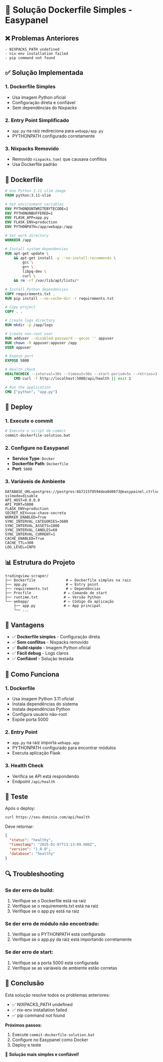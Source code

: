 # 🚀 Solução Dockerfile Simples - Easypanel

## ❌ Problemas Anteriores
```
- NIXPACKS_PATH undefined
- nix-env installation failed
- pip command not found
```

## ✅ Solução Implementada

### 1. **Dockerfile Simples**
- Usa imagem Python oficial
- Configuração direta e confiável
- Sem dependências do Nixpacks

### 2. **Entry Point Simplificado**
- `app.py` na raiz redireciona para `webapp/app.py`
- PYTHONPATH configurado corretamente

### 3. **Nixpacks Removido**
- Removido `nixpacks.toml` que causava conflitos
- Usa Dockerfile padrão

## 🐳 Dockerfile

```dockerfile
# Use Python 3.11 slim image
FROM python:3.11-slim

# Set environment variables
ENV PYTHONDONTWRITEBYTECODE=1
ENV PYTHONUNBUFFERED=1
ENV FLASK_APP=app.py
ENV FLASK_ENV=production
ENV PYTHONPATH=/app/webapp:/app

# Set work directory
WORKDIR /app

# Install system dependencies
RUN apt-get update \
    && apt-get install -y --no-install-recommends \
        gcc \
        g++ \
        libpq-dev \
        curl \
    && rm -rf /var/lib/apt/lists/*

# Install Python dependencies
COPY requirements.txt .
RUN pip install --no-cache-dir -r requirements.txt

# Copy project
COPY . .

# Create logs directory
RUN mkdir -p /app/logs

# Create non-root user
RUN adduser --disabled-password --gecos '' appuser
RUN chown -R appuser:appuser /app
USER appuser

# Expose port
EXPOSE 5000

# Health check
HEALTHCHECK --interval=30s --timeout=30s --start-period=5s --retries=3 \
    CMD curl -f http://localhost:5000/api/health || exit 1

# Run the application
CMD ["python", "app.py"]
```

## 🚀 Deploy

### 1. **Execute o commit**
```bash
# Execute o script de commit
commit-dockerfile-solution.bat
```

### 2. **Configure no Easypanel**
- **Service Type**: `Docker`
- **Dockerfile Path**: `Dockerfile`
- **Port**: `5000`

### 3. **Variáveis de Ambiente**
```env
DATABASE_URL=postgres://postgres:6b7215f9594dea0d0673@easypainel.ctrlser.com:5435/corretora?sslmode=disable
API_HOST=0.0.0.0
API_PORT=5000
FLASK_ENV=production
SECRET_KEY=sua-chave-secreta
WORKER_ENABLED=True
SYNC_INTERVAL_CATEGORIES=3600
SYNC_INTERVAL_ASSETS=1800
SYNC_INTERVAL_CANDLES=60
SYNC_INTERVAL_CURRENT=1
CACHE_ENABLED=True
CACHE_TTL=300
LOG_LEVEL=INFO
```

## 📊 Estrutura do Projeto

```
tradingview-scraper/
├── Dockerfile              # ← Dockerfile simples na raiz
├── app.py                  # ← Entry point
├── requirements.txt        # ← Dependências
├── Procfile               # ← Comando de start
├── runtime.txt            # ← Versão Python
└── webapp/                # ← Código da aplicação
    ├── app.py             # ← App principal
    └── ...
```

## 🎯 Vantagens

- ✅ **Dockerfile simples** - Configuração direta
- ✅ **Sem conflitos** - Nixpacks removido
- ✅ **Build rápido** - Imagem Python oficial
- ✅ **Fácil debug** - Logs claros
- ✅ **Confiável** - Solução testada

## 🔧 Como Funciona

### 1. **Dockerfile**
- Usa imagem Python 3.11 oficial
- Instala dependências do sistema
- Instala dependências Python
- Configura usuário não-root
- Expõe porta 5000

### 2. **Entry Point**
- `app.py` na raiz importa `webapp.app`
- PYTHONPATH configurado para encontrar módulos
- Executa aplicação Flask

### 3. **Health Check**
- Verifica se API está respondendo
- Endpoint `/api/health`

## 🧪 Teste

Após o deploy:
```bash
curl https://seu-dominio.com/api/health
```

Deve retornar:
```json
{
  "status": "healthy",
  "timestamp": "2025-01-07T13:13:09.000Z",
  "version": "1.0.0",
  "database": "healthy"
}
```

## 🔍 Troubleshooting

### Se der erro de build:
1. Verifique se o Dockerfile está na raiz
2. Verifique se o requirements.txt está na raiz
3. Verifique se o app.py está na raiz

### Se der erro de módulo não encontrado:
1. Verifique se o PYTHONPATH está configurado
2. Verifique se o app.py da raiz está importando corretamente

### Se der erro de start:
1. Verifique se a porta 5000 está configurada
2. Verifique se as variáveis de ambiente estão corretas

## 🎉 Conclusão

Esta solução resolve todos os problemas anteriores:
- ✅ NIXPACKS_PATH undefined
- ✅ nix-env installation failed
- ✅ pip command not found

**Próximos passos:**
1. Execute `commit-dockerfile-solution.bat`
2. Configure no Easypanel como Docker
3. Deploy e teste

🚀 **Solução mais simples e confiável!**
